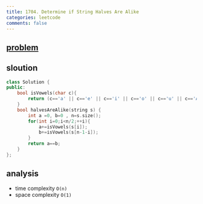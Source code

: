 ```yaml
---
title: 1704. Determine if String Halves Are Alike
categories: leetcode
comments: false
---
```


## [problem](https://leetcode.com/problems/determine-if-string-halves-are-alike/)

## sloution
```c++
class Solution {
public:
    bool isVowels(char c){
        return (c=='a' || c=='e' || c=='i' || c=='o' || c=='u' || c=='A' || c=='E' || c=='I' || c=='O' || c=='U');
    }
    bool halvesAreAlike(string s) {
        int a =0, b=0 , n=s.size();
        for(int i=0;i<n/2;++i){
            a+=isVowels(s[i]);
            b+=isVowels(s[n-1-i]);
        }
        return a==b;
    }
};
```
## analysis
- time complexity `O(n)`
- space complexity `O(1)`